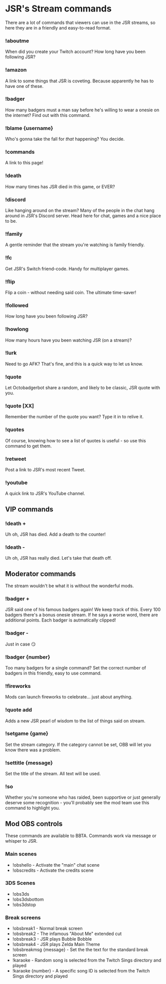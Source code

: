# JSR's Stream commands
There are a lot of commands that viewers can use in the JSR streams, so here they are in a friendly and easy-to-read format.

### !aboutme
When did you create your Twitch account? How long have you been following JSR?

### !amazon
A link to some things that JSR is coveting. Because apparently he has to have one of these.

### !badger
How many badgers must a man say before he's willing to wear a onesie on the internet? Find out with this command.

### !blame {username}
Who's gonna take the fall for _that_ happening? You decide.

### !commands
A link to this page!

### !death
How many times has JSR died in this game, or EVER?

### !discord
Like hanging around on the stream? Many of the people in the chat hang around in JSR's Discord server. Head here for chat, games and a nice place to be.

### !family
A gentle reminder that the stream you're watching is family friendly.

### !fc
Get JSR's Switch friend-code. Handy for multiplayer games.

### !flip
Flip a coin - without needing said coin. The ultimate time-saver!

### !followed
How long have you been following JSR?

### !howlong
How many hours have you been watching JSR (on a stream)?

### !lurk
Need to go AFK? That's fine, and this is a quick way to let us know.

### !quote
Let Octobadgerbot share a random, and likely to be classic, JSR quote with you.

### !quote [XX]
Remember the number of the quote you want? Type it in to relive it.

### !quotes
Of course, knowing how to see a list of quotes is useful - so use this command to get them.

### !retweet
Post a link to JSR's most recent Tweet.

### !youtube
A quick link to JSR's YouTube channel.

## VIP commands

### !death +
Uh oh, JSR has died. Add a death to the counter!

### !death -
Uh oh, JSR has really died. Let's take that death off.

## Moderator commands
The stream wouldn't be what it is without the wonderful mods.

### !badger +
JSR said one of his famous badgers again! We keep track of this. Every 100 badgers there's a bonus onesie stream. If he says a worse word, there are additional points. Each badger is autmatically clipped!

### !badger -
Just in case 😏

### !badger {number}
Too many badgers for a single command? Set the correct number of badgers in this friendly, easy to use command.

### !fireworks
Mods can launch fireworks to celebrate... just about anything.

### !quote add
Adds a new JSR pearl of wisdom to the list of things said on stream.

### !setgame {game}
Set the stream category. If the category cannot be set, OBB will let you know there was a problem.

### !settitle {message}
Set the title of the stream. All text will be used.

### !so
Whether you're someone who has raided, been supportive or just generally deserve some recognition - you'll probably see the mod team use this command to highlight you.

## Mod OBS controls
These commands are available to BBTA. Commands work via message or whisper to JSR.

### Main scenes
* !obshello - Activate the "main" chat scene
* !obscredits - Activate the credits scene

### 3DS Scenes
* !obs3ds
* !obs3dsbottom
* !obs3dstop

### Break screens
* !obsbreak1 - Normal break screen
* !obsbreak2 - The infamous "About Me" extended cut
* !obsbreak3 - JSR plays Bubble Bobble
* !obsbreak4 - JSR plays Zelda Main Theme
* !obsbreakmsg {message} - Set the the text for the standard break screen
* !karaoke - Random song is selected from the Twitch Sings directory and played
* !karaoke {number} - A specific song ID is selected from the Twitch Sings directory and played


